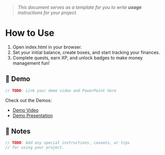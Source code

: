 > *This document serves as a template for you to write **usage** instructions for your project.* 
# How to Use

1. Open index.html in your browser.
2. Set your initial balance, create boxes, and start tracking your finances.
3. Complete quests, earn XP, and unlock badges to make money management fun!

## 🎥 Demo
``` c
// TODO: Link your demo video and PowerPoint here
```
Check out the Demos: 
- [Demo Video](demo/demoVideo.mp4)
- [Demo Presentation](demo/BridgeBox.pdf)

## 📌 Notes
``` c
// TODO: Add any special instructions, caveats, or tips
// for using your project.
```
